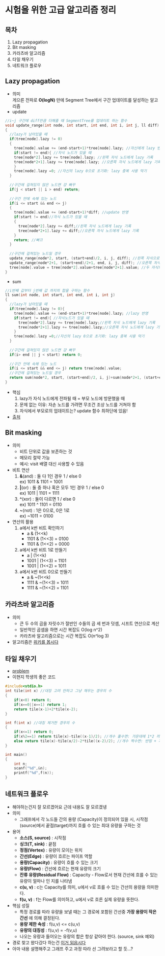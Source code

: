 # 시험을 위한 고급 알고리즘 정리

## 목차
 1. Lazy propagation
 2. Bit masking
 3. 카라츠바 알고리즘
 4. 타일 채우기
 5. 네트워크 플로우

## Lazy propagation 
- 의미<br>게으른 전파로 **O(logN)** 만에 Segment Tree에서 구간 업데이트를 달성하는 알고리즘
- update 
```cpp
//i~j 구간에 diff만큼 더해줄 때 SegmentTree를 업데이트 하는 함수
void update_range(int node, int start, int end, int i, int j, ll diff)
{
  //lazy가 남아있을 때
  if(tree[node].lazy != 0)
  {
    tree[node].value += (end-start+1)*tree[node].lazy; //자신에게 lazy 반영 
    if(start != end){ //자식 노드가 있을 때
    tree[node*2].lazy += tree[node].lazy; //왼쪽 자식 노드에게 lazy 기록
    tree[node*2+1].lazy += tree[node].lazy; //오른쪽 자식 노드에게 lazy 기록
    }
    tree[node].lazy =0; //자신의 lazy 0으로 초기화: lazy 중복 사용 막기
  }
  
  //구간에 걸쳐있지 않은 노드면 걍 빠꾸
  if(j < start || i > end) return;
  
  //구간 안에 속해 있는 노드
  if(i <= start && end <= j)
  {
    tree[node].value += (end-start+1)*diff; //update 반영
    if(start != end)//자식 노드가 있을 때
    {
      tree[node*2].lazy += diff;//왼쪽 자식 노드에게 lazy 기록
      tree[node*2+1].lazy += diff;//오른쪽 자식 노드에게 lazy 기록
    }
    return; //빠끄
  }
  
  //구간에 걸쳐있는 노드일 경우
  update_range(node*2, start, (start+end)/2, i, j, diff); //왼쪽 자식으로 가기
  update_range(node*2+1, (start+end)/2+1, end, i, j, diff); //오른쪽 자식으로 가기
  tree[node].value = tree[node*2].value+tree[node*2+1].value; //두 자식의 합으로 자신의 값 업데이트(lazy가 아래로만 전파되도 되는 이유)
}
```
- sum
```cpp
//i번째 값부터 j번째 값 까지의 합을 구하는 함수
ll sum(int node, int start, int end, int i, int j)
{
  //lazy가 남아있을 때
  if(tree[node].lazy != 0){
    tree[node].value += (end-start+1)*tree[node].lazy; //lazy 반영 
    if(start != end){ //자식노드가 있을 때 
      tree[node*2].lazy += tree[node].lazy;//왼쪽 자식 노드에게 lazy 기록
      tree[node*2+1].lazy += tree[node].lazy;//오른쪽 자식 노드에게 lazy 기록
    }
    tree[node].lazy =0;//자신의 lazy 0으로 초기화: lazy 중복 사용 막기
  }
  
  //구간에 걸쳐있지 않은 노드면 걍 빠꾸
  if(i> end || j < start) return 0;
  
  //구간 안에 속해 있는 노드
  if(i <= start && end <= j) return tree[node].value;
  //구간에 걸쳐있는 노드일 경우
  return sum(node*2, start, (start+end)/2, i, j)+sum(node*2+1, (start+end)/2+1, end, i, j);//양쪽 자식으로 가기
}
```
- 핵심
   1. lazy가 자식 노드에게 전파될 때 = 부모 노드에 방문했을 때
   2. 문제 없는 이유: 자손 노드를 가려면 무조건 조상 노드를 거쳐야 함
   3. 자식에서 부모로의 업데이트는? update 함수 최하단에 있음!
- [출처](https://bowbowbow.tistory.com/4)

## Bit masking
- 의미
   + 비트 단위로 값을 보존하는 것
   + 메모리 절약 가능
   + 예시: visit 배열 대신 사용할 수 있음
- 비트 연산
   1. **&**(and) : 둘 다 1인 경우 1 / else 0<br> ex) 1011 & 1101 = 1001
   2. **|**(or) : 둘 중 하나 혹은 모두 1인 경우 1 / else 0<br> ex) 1011 | 1101 = 1111
   3. **^**(xor) : 둘이 다르면 1 / else 0<br> ex) 1011 ^ 1101 = 0110
   4. **~**(not) : 1은 0으로, 0은 1로<br> ex) ~1011 = 0100 
- 연산의 활용
   1. a에서 k번 비트 확인하기
      - a & (1<<k)
      - 1101 & (1<<3) = 0100
      - 1101 & (1<<2) = 0000
   2. a에서 k번 비트 1로 만들기
      - a | (1<<k)
      - 1001 | (1<<3) = 1101
      - 1001 | (1<<2) = 1011
   3. a에서 k번 비트 0으로 만들기
      - a & ~(1<<k)
      - 1111 & ~(1<<3) = 1011
      - 1111 & ~(1<<2) = 1101
      
## 카라츠바 알고리즘
- 의미
   + 큰 두 수의 곱을 자릿수가 절반인 수들의 곱 세 번과 덧셈, 시프트 연산으로 계산
   + 일반적인 곱셈을 하면 시간 복잡도 O(log n^2)
   + 카라츠바 알고리즘으로는 시간 복잡도 O(n^log 3)
- 알고리즘은
   [위키를 봅시다](https://ko.wikipedia.org/wiki/카라추바_알고리즘)

## 타일 채우기
- [problem](http://koistudy.net/?mid=prob_page&NO=2281&SEARCH=0)
- 이현지 학생의 좋은 코드
```cpp
#include<stdio.h>
int tile(int x) //대칭 고려 안하고 그냥 채우는 경우의 수 
{
    if(x<0) return 0;
    if(x==0||x==1) return 1;
    return tile(x-1)+2*tile(x-2);
}

int f(int x) //대칭 제거한 경우의 수
{
    if(x<=1) return 0;
    if(x%2==1) return tile(x)-tile((x-1)/2); //개수 홀수면: 가운데에 1*2 끼우기
    else return tile(x)-tile(x/2)-2*tile((x-2)/2); //개수 짝수면: 반띵 + 가운데에 2*1 둘 또는 2*2 끼우기
}

int main()
{
    int n;
    scanf("%d",&n);
    printf("%d",f(n));
}
```

## 네트워크 플로우
- 해야하는건지 잘 모르겠어요 근데 내용도 잘 모르겠넹
- 의미
   + 그래프에서 각 노드들 간의 용량 (Capacity)이 정의되어 있을 시, 시작점(source)에서 끝점(target)까지 흐를 수 있는 최대 유량을 구하는 것
- 용어
   + **소스(S, source)** : 시작점
   + **싱크(T, sink)** : 끝점
   + **정점(Vertex)** : 유량이 모이는 위치
   + **간선(Edge)** : 유량이 흐르는 파이프 역할
   + **용량(Capacity)** : 유량이 흐를 수 있는 크기
   + **유량(Flow)** : 간선에 흐르는 현재 유량의 크기
   + **잔류 유량(Residual Flow)** : Capacity - Flow로서 현재 간선에 흐를 수 있는 유량이 얼마나 인 지를 나타냄
   + **c(u, v)** : c는 Capacity를 의미, u에서 v로 흐를 수 있는 간선의 용량을 의미한다.
   + **f(u, v)** : f는 Flow를 의미하고, u에서 v로 흐른 실제 유량을 뜻한다.
- 핵심 성질
   + 특정 경로를 따라 유량을 보낼 때는 그 경로에 포함된 간선중 **가장 용량이 작은 간선** 에 의해 결정된다.
   + **용량 제한 속성** : f(u,v) <= c(u,v)
   + **유량의 대칭성** : f(u,v) = -f(v,u)
   + 나오는 유량과 들어오는 유량의 합은 항상 같아야 한다. (source, sink 예외)
- 경로 찾고 왔다갔다 하는건 [이거 읽읍시다](https://engkimbs.tistory.com/353)
- 아마 내용 설명해주고 그래프 주고 과정 따라 선 그려보라고 할 듯...?
